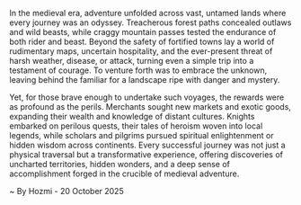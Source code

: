 
In the medieval era, adventure unfolded across vast, untamed lands where every journey was an odyssey. Treacherous forest paths concealed outlaws and wild beasts, while craggy mountain passes tested the endurance of both rider and beast. Beyond the safety of fortified towns lay a world of rudimentary maps, uncertain hospitality, and the ever-present threat of harsh weather, disease, or attack, turning even a simple trip into a testament of courage. To venture forth was to embrace the unknown, leaving behind the familiar for a landscape ripe with danger and mystery.

Yet, for those brave enough to undertake such voyages, the rewards were as profound as the perils. Merchants sought new markets and exotic goods, expanding their wealth and knowledge of distant cultures. Knights embarked on perilous quests, their tales of heroism woven into local legends, while scholars and pilgrims pursued spiritual enlightenment or hidden wisdom across continents. Every successful journey was not just a physical traversal but a transformative experience, offering discoveries of uncharted territories, hidden wonders, and a deep sense of accomplishment forged in the crucible of medieval adventure.

~ By Hozmi - 20 October 2025
